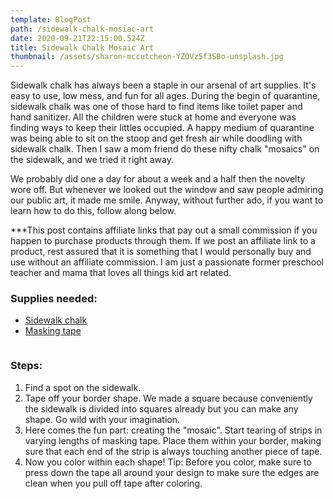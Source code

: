 ```yaml
---
template: BlogPost
path: /sidewalk-chalk-mosiac-art
date: 2020-09-21T22:15:00.524Z
title: Sidewalk Chalk Mosaic Art
thumbnail: /assets/sharon-mccutcheon-YZOVz5f3SBo-unsplash.jpg
---
```

Sidewalk chalk has always been a staple in our arsenal of art supplies. It's easy to use, low mess, and fun for all ages. During the begin of quarantine, sidewalk chalk was one of those hard to find items like toilet paper and hand sanitizer. All the children were stuck at home and everyone was finding ways to keep their littles occupied. A happy medium of quarantine was being able to sit on the stoop and get fresh air while doodling with sidewalk chalk. Then I saw a mom friend do these nifty chalk "mosaics" on the sidewalk, and we tried it right away. 

We probably did one a day for about a week and a half then the novelty wore off. But whenever we looked out the window and saw people admiring our public art, it made me smile. Anyway, without further ado, if you want to learn how to do this, follow along below.

\*\**This post contains affiliate links that pay out a small commission if you happen to purchase products through them.  If we post an affiliate link to a product, rest assured that it is something that I would personally buy and use without an affiliate commission. I am just a passionate former preschool teacher and mama that loves all things kid art related. 

### Supplies needed:

* [Sidewalk chalk](https://amzn.to/2QrzS1F)
* [Masking tape](https://amzn.to/32dQwZb)

![]()

### Steps:

1. Find a spot on the sidewalk.
2. Tape off your border shape. We made a square because conveniently the sidewalk is divided into squares already but you can make any shape. Go wild with your imagination.
3. Here comes the fun part: creating the "mosaic". Start tearing of strips in varying lengths of masking tape. Place them within your border, making sure that each end of the strip is always touching another piece of tape. 
4. Now you color within each shape! Tip: Before you color, make sure to press down the tape all around your design to make sure the edges are clean when you pull off tape after coloring.
